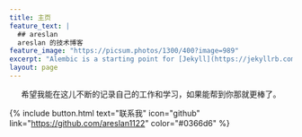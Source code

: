 ```yaml
---
title: 主页
feature_text: |
  ## areslan
  areslan 的技术博客
feature_image: "https://picsum.photos/1300/400?image=989"
excerpt: "Alembic is a starting point for [Jekyll](https://jekyllrb.com/) projects. Rather than starting from scratch, this boilerplate is designed to get the ball rolling immediately. Install it, configure it, tweak it, push it."
layout: page
---
```


<center>
  希望我能在这儿不断的记录自己的工作和学习，如果能帮到你那就更棒了。
</center>

{% include button.html text="联系我" icon="github" link="https://github.com/areslan1122" color="#0366d6" %}

